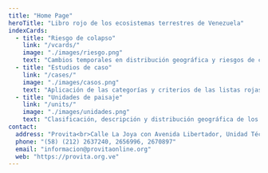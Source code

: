 ```yaml
---
title: "Home Page"
heroTitle: "Libro rojo de los ecosistemas terrestres de Venezuela"
indexCards:
  - title: "Riesgo de colapso"
    link: "/vcards/"
    image: "./images/riesgo.png"
    text: "Cambios temporales en distribución geográfica y riesgos de colapso and nivel nacional y estatal."
  - title: "Estudios de caso"
    link: "/cases/"
    image: "./images/casos.png"
    text: "Aplicación de las categorías y criterios de las listas rojas de ecosistemas a diferentes escalas geográficas."
  - title: "Unidades de paisaje"
    link: "/units/"
    image: "./images/unidades.png"
    text: "Clasificación, descripción y distribución geográfica de los principales paisajes vegetales de Venezuela."
contact:
  address: "Provita<br>Calle La Joya con Avenida Libertador, Unidad Técnica del Este, piso 10, oficina 29-30<br>Chacao ZP 1060<br>Caracas, Venezuela<br><br>"
  phone: "(58) (212) 2637240, 2656996, 2670897"
  email: "informacion@provitaonline.org"
  web: "https://provita.org.ve"
---
```

